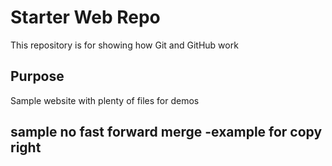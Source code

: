 # Starter Web Repo

This repository is for showing how Git and GitHub work

## Purpose

Sample website with plenty of files for demos

## sample no fast forward merge -example for copy right